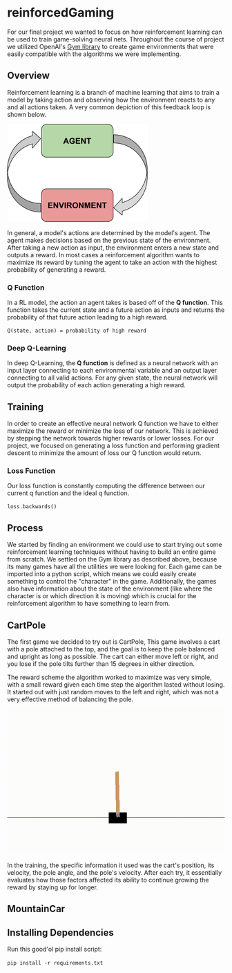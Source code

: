 
# reinforcedGaming
For our final project we wanted to focus on how reinforcement learning can be used to train game-solving neural nets. Throughout the course of project we utilized OpenAI's [Gym library](https://gym.openai.com/) to create game environments that were easily compatible with the algorithms we were implementing.

## Overview
Reinforcement learning is a branch of machine learning that aims to train a model by taking action and observing how the environment reacts to any and all actions taken. A very common depiction of this feedback loop is shown below.

![overview](/pics/basicRL.png)

In general, a model's actions are determined by the model's agent. The agent makes decisions based on the previous state of the environment. After taking a new action as input, the environment enters a new state and outputs a reward. In most cases a reinforcement algorithm wants to maximize its reward by tuning the agent to take an action with the highest probability of generating a reward.

### Q Function
In a RL model, the action an agent takes is based off of the **Q function**. This function takes the current state and a future action as inputs and returns the probability of that future action leading to a high reward.
```
Q(state, action) = probability of high reward
```
### Deep Q-Learning
In deep Q-Learning, the **Q function** is defined as a neural network with an input layer connecting to each environmental variable and an output layer connecting to all valid actions. For any given state, the neural network will output the probability of each action generating a high reward.

## Training
In order to create an effective neural network Q function we have to either maximize the reward or minimize the loss of our network. This is achieved by stepping the network towards higher rewards or lower losses. For our project, we focused on generating a loss function and performing gradient descent to minimize the amount of loss our Q function would return.

### Loss Function
Our loss function is constantly computing the difference between our current q function and the ideal q function.
```
loss.backwards()
```

## Process
We started by finding an environment we could use to start trying out some reinforcement learning techniques without having to build an entire game from scratch. We settled on the Gym library as described above, because its many games have all the utilities we were looking for. Each game can be imported into a python script, which means we could easily create something to control the "character" in the game. Additionally, the games also have information about the state of the environment (like where the character is or which direction it is moving) which is crucial for the reinforcement algorithm to have something to learn from.

## CartPole
The first game we decided to try out is CartPole, This game involves a cart with a pole attached to the top, and the goal is to keep the pole balanced and upright as long as possible. The cart can either move left or right, and you lose if the pole tilts further than 15 degrees in either direction.

The reward scheme the algorithm worked to maximize was very simple, with a small reward given each time step the algorithm lasted without losing. It started out with just random moves to the left and right, which was not a very effective method of balancing the pole.

![Before training](/cartGifs/0.gif)

In the training, the specific information it used was the cart's position, its velocity, the pole angle, and the pole's velocity. After each try, it essentially evaluates how those factors affected its ability to continue growing the reward by staying up for longer.

## MountainCar

## Installing Dependencies
Run this good'ol pip install script:

`pip install -r requirements.txt`
